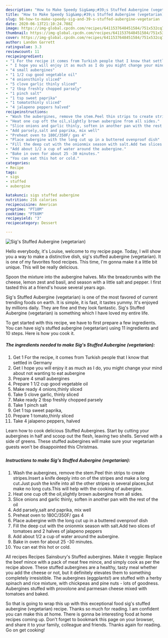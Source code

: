 ```yaml
---
description: "How to Make Speedy Sig&amp;#39;s Stuffed Aubergine (vegetarian)"
title: "How to Make Speedy Sig&amp;#39;s Stuffed Aubergine (vegetarian)"
slug: 98-how-to-make-speedy-sig-and-39-s-stuffed-aubergine-vegetarian
date: 2020-06-13T21:10:24.708Z
image: https://img-global.cpcdn.com/recipes/6411537648451584/751x532cq70/sigs-stuffed-aubergine-vegetarian-recipe-main-photo.jpg
thumbnail: https://img-global.cpcdn.com/recipes/6411537648451584/751x532cq70/sigs-stuffed-aubergine-vegetarian-recipe-main-photo.jpg
cover: https://img-global.cpcdn.com/recipes/6411537648451584/751x532cq70/sigs-stuffed-aubergine-vegetarian-recipe-main-photo.jpg
author: Landon Garrett
ratingvalue: 3.3
reviewcount: 11
recipeingredient:
- "1 For the recipe it comes from Turkish people that I know that settled in Germany"
- " I hope you will enjoy it as much as I do you might change your mind about not wanting to eat aubergine"
- "4 small aubergines"
- "1 1/2 cup good vegetable oil"
- "4 onionsthinly sliced"
- "5 clove garlic thinly sliced"
- "2 tbsp freshly chopped parsely"
- "1 pinch salt"
- "1 tsp sweet paprika"
- "1 tomatothinly sliced"
- "4 jalapeno peppers halved"
recipeinstructions:
- "Wash the aubergines, remove the stem.Peel thin strips to create stripes.Insert a knife deeply into on of the stripes and make a long cut.Just push the knife into all the other stripes in several places,but make no long cuts.This will help with the cooking of aubergine."
- "Heat one cup oft the oil,slightly brown aubergine from all sides."
- "Slice onions and garlic thinly, soften in another pan with the rest of the oil"
- "Add parsely,salt and paprika, mix well"
- "Preheat oven to 180C/350F/ gas 4"
- "Place aubergine with the long cut up in a buttered ovenproof dish"
- "Fill the deep cut with the onionmix season with salt.Add two slices of tomatoes and 2 halves of jalapeno peppers"
- "Add about 1/2 a cup of water around the aubergine."
- "Bake in oven for about 25 -30 minutes."
- "You can eat this hot or cold."
categories:
- Recipe
tags:
- sigs
- stuffed
- aubergine

katakunci: sigs stuffed aubergine 
nutrition: 216 calories
recipecuisine: American
preptime: "PT18M"
cooktime: "PT60M"
recipeyield: "3"
recipecategory: Dessert

---
```



![Sig&#39;s Stuffed Aubergine (vegetarian)](https://img-global.cpcdn.com/recipes/6411537648451584/751x532cq70/sigs-stuffed-aubergine-vegetarian-recipe-main-photo.jpg)

Hello everybody, it's Louise, welcome to my recipe page. Today, I will show you a way to make a distinctive dish, sig&#39;s stuffed aubergine (vegetarian). It is one of my favorites food recipes. This time, I'm gonna make it a little bit unique. This will be really delicious.

Spoon the mixture into the aubergine halves. Mix the breadcrumbs with the cheese, lemon zest and basil, and season with a little salt and pepper. I first tasted this at a friend&#39;s house several years ago.

Sig&#39;s Stuffed Aubergine (vegetarian) is one of the most favored of current trending foods on earth. It is simple, it is fast, it tastes yummy. It's enjoyed by millions daily. They are fine and they look fantastic. Sig&#39;s Stuffed Aubergine (vegetarian) is something which I have loved my entire life.


To get started with this recipe, we have to first prepare a few ingredients. You can have sig&#39;s stuffed aubergine (vegetarian) using 11 ingredients and 10 steps. Here is how you cook it.

<!--inarticleads1-->

##### The ingredients needed to make Sig&#39;s Stuffed Aubergine (vegetarian):

1. Get 1 For the recipe, it comes from Turkish people that I know that settled in Germany
1. Get  I hope you will enjoy it as much as I do, you might change your mind about not wanting to eat aubergine
1. Prepare 4 small aubergines
1. Prepare 1 1/2 cup good vegetable oil
1. Make ready 4 onions,thinly sliced
1. Take 5 clove garlic, thinly sliced
1. Make ready 2 tbsp freshly chopped parsely
1. Take 1 pinch salt
1. Get 1 tsp sweet paprika,
1. Prepare 1 tomato,thinly sliced
1. Take 4 jalapeno peppers, halved


Learn how to cook delicious Stuffed Aubergines. Start by cutting your aubergines in half and scoop out the flesh, leaving two shells. Served with a side of greens. These stuffed aubergines will make sure your vegetarian guests won&#39;t be disappointed this Christmas. 

<!--inarticleads2-->

##### Instructions to make Sig&#39;s Stuffed Aubergine (vegetarian):

1. Wash the aubergines, remove the stem.Peel thin strips to create stripes.Insert a knife deeply into on of the stripes and make a long cut.Just push the knife into all the other stripes in several places,but make no long cuts.This will help with the cooking of aubergine.
1. Heat one cup oft the oil,slightly brown aubergine from all sides.
1. Slice onions and garlic thinly, soften in another pan with the rest of the oil
1. Add parsely,salt and paprika, mix well
1. Preheat oven to 180C/350F/ gas 4
1. Place aubergine with the long cut up in a buttered ovenproof dish
1. Fill the deep cut with the onionmix season with salt.Add two slices of tomatoes and 2 halves of jalapeno peppers
1. Add about 1/2 a cup of water around the aubergine.
1. Bake in oven for about 25 -30 minutes.
1. You can eat this hot or cold.


All recipes Recipes Sainsbury&#39;s Stuffed aubergines. Make it veggie: Replace the beef mince with a pack of meat free mince, and simply cook as per the recipe above. These stuffed aubergines are a healthy, tasty meal whether you add the cheese or not, but it definitely elevates them to something completely irresistible. The aubergines (eggplants!) are stuffed with a herby spinach and rice mixture, with chickpeas and pine nuts - lots of goodness. Aubergines stuffed with provolone and parmesan cheese mixed with tomatoes and baked. 

So that is going to wrap this up with this exceptional food sig&#39;s stuffed aubergine (vegetarian) recipe. Thanks so much for reading. I am confident you can make this at home. There is gonna be interesting food at home recipes coming up. Don't forget to bookmark this page on your browser, and share it to your family, colleague and friends. Thanks again for reading. Go on get cooking!
